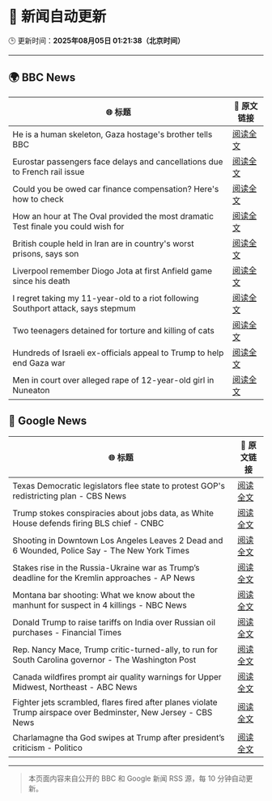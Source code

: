 # 🧠 新闻自动更新

🕒 更新时间：**2025年08月05日 01:21:38（北京时间）**

---

## 🌍 BBC News

| 🌐 标题 | 🔗 原文链接 |
|--------|-------------|
| He is a human skeleton, Gaza hostage's brother tells BBC | [阅读全文](https://www.bbc.com/news/articles/cewyk4ezeedo?at_medium=RSS&at_campaign=rss) |
| Eurostar passengers face delays and cancellations due to French rail issue | [阅读全文](https://www.bbc.com/news/articles/cq58z7w00vqo?at_medium=RSS&at_campaign=rss) |
| Could you be owed car finance compensation? Here's how to check | [阅读全文](https://www.bbc.com/news/articles/cr4e2d09wdko?at_medium=RSS&at_campaign=rss) |
| How an hour at The Oval provided the most dramatic Test finale you could wish for | [阅读全文](https://www.bbc.com/sport/cricket/articles/crm4j8424epo?at_medium=RSS&at_campaign=rss) |
| British couple held in Iran are in country's worst prisons, says son | [阅读全文](https://www.bbc.com/news/articles/cp94ymg3x1go?at_medium=RSS&at_campaign=rss) |
| Liverpool remember Diogo Jota at first Anfield game since his death | [阅读全文](https://www.bbc.com/sport/football/articles/cly64e43ex5o?at_medium=RSS&at_campaign=rss) |
| I regret taking my 11-year-old to a riot following Southport attack, says stepmum | [阅读全文](https://www.bbc.com/news/articles/c201e9qq9g6o?at_medium=RSS&at_campaign=rss) |
| Two teenagers detained for torture and killing of cats | [阅读全文](https://www.bbc.com/news/articles/crkznr21ly8o?at_medium=RSS&at_campaign=rss) |
| Hundreds of Israeli ex-officials appeal to Trump to help end Gaza war | [阅读全文](https://www.bbc.com/news/articles/crkznje8nz8o?at_medium=RSS&at_campaign=rss) |
| Men in court over alleged rape of 12-year-old girl in Nuneaton | [阅读全文](https://www.bbc.com/news/articles/cy98l9j913vo?at_medium=RSS&at_campaign=rss) |

## 📰 Google News

| 🌐 标题 | 🔗 原文链接 |
|--------|-------------|
| Texas Democratic legislators flee state to protest GOP's redistricting plan - CBS News | [阅读全文](https://news.google.com/rss/articles/CBMipwFBVV95cUxPakE5X0RGZkdMSlFBd0daSUpFUzhoMDQtM2VsdHBvckJLZzhobTJ5Z2tDUG9pU2NIVWk1cERZN0JON1MwYnkyekM3MDZpU0dJckNlSEpDRzdkZXVIcjgyYW93UFBCLU5XTkRyQXIwTW8wU0RyVzB0SUR0X19HSW5xeHlHeVhYNE4wTGdBN29pSHpPZEpYS2RfX2EyV3VKdXhneEVwUmVXONIBrAFBVV95cUxPcjZSd2cwNVlxVlB0WVZvWVVyZFduRmVtT1pWS3l5M1JJZUgtblhBcFoyZ1hkeXhkSzJQdTFBSWpZeTJ0bWR6Um52el9MN1d0cFZaVlExaHRLSUF4QWJWb0NJbzBWYWZLVEpJMEtLX0d1TnhfZlZRUjduWGg0ZWd0cE5jT2swM2QwLUdkckFkMzBCcDlhazl1SW5pN01mT2hHeG5TLVVRSWRlLVpx?oc=5) |
| Trump stokes conspiracies about jobs data, as White House defends firing BLS chief - CNBC | [阅读全文](https://news.google.com/rss/articles/CBMiekFVX3lxTE5Nb3NGMkR6QjZOblItTnE3dDJ2R3ZJQUtuYWFRaGtxNEZ2QzhRRTNzQTJ1MnhXcW9vUDVjNktGZlRZVmhqbFU1dVh2TWhPYkJCTmpBRlhXYzZMUXJTYTJnNGFIb0dsaW1CUlFzZjZRTEVLYWNpN3FyR2xn0gF_QVVfeXFMUEM3bnRNTFhTaW5OSGJJZUU4NURvU3ZBQ0tudmx2MkQtdkd0dERFMkhHakZZb0FVZHRIS05DUXhjdmpaV1ZQRm1aUmZ0cVFkRFFNUG9KcmRLb0l3dDZlcE4xMGprQmRINjRzUXlOM083VndEUlQ4WXlZQ0RFelVhNA?oc=5) |
| Shooting in Downtown Los Angeles Leaves 2 Dead and 6 Wounded, Police Say - The New York Times | [阅读全文](https://news.google.com/rss/articles/CBMiiAFBVV95cUxPdVZ0WGk2SzN0SlcxOGhncGxCYjRWNWdMaERqeTk1ZHZkVFZqX1ZjeVdoZzJjWnlqMk14T1ZOQTNlTDZxamJsZTVlcEQ1YlU2S3BSNHZvYzQ5bW9rWjBhbnBDcm9raTNheDBiU1phWnlZOFJ3YjViMHRFeG1ZVHBwU0lzVmJINTlk?oc=5) |
| Stakes rise in the Russia-Ukraine war as Trump’s deadline for the Kremlin approaches - AP News | [阅读全文](https://news.google.com/rss/articles/CBMirwFBVV95cUxQenpyY2Z1SWtHR1A3RU5xczJmaEF5bGtNRzUwemNmQXJJdlJmTmJ5ZHQyVFlEQTdHXzJ1MFAtMWp2VUFmOTJ5TWdPTmlCYk11UXI0M2w3MVpQWEt6b19PYnloYVEyQ1U3VFdIMlBLcURIX3VubFZxVFh3ZGUwdm1aY1ZDUHJsbUNva1U0b09kVE5qcUJRcE9RRGtUMVpRM29aR2JqNE1EZHlPWGNPSGdF?oc=5) |
| Montana bar shooting: What we know about the manhunt for suspect in 4 killings - NBC News | [阅读全文](https://news.google.com/rss/articles/CBMimAFBVV95cUxQMHkxWDZIOGtsUXYtVkEtODNmbXM4WGc2U1BPR3hVdUZVNGJLQTBGOVlKT0R0dmhjMTFfRVFUWHNnaFVzU0d5RXNaNTVBcWx6TEZVWEF6QU45UDJnakpYclo5c01YbmVzSF8zRngyTjQyN1k2Um5hRUxINlJCc29WcmhkYXhqTHdvQXpyS0o2eE5qQ1FOYXlyM9IBVkFVX3lxTE9BVEFBZlotTnV5ZTh1Z0ExQXRScUo3Nm9jVHJsZnBNMVBnRVU0WFE4LU5saTNxbE11Z19Hc0JOV1dmWEh2OUlnR3dKNGdKdDdMRzM5ZnJn?oc=5) |
| Donald Trump to raise tariffs on India over Russian oil purchases - Financial Times | [阅读全文](https://news.google.com/rss/articles/CBMicEFVX3lxTFA2WHhRMmxiRkVxR3d6Vmp5alNUSGt2X2JBOTktSWY1Z3NqSXRyRHFMSW4zYlAxM2dWTDV6Vk1tMkxTbEs5WTdYWDZzVlhGb21uMEIwb0lVMkIzOWlfSHhNSTdjZGNBSDItX1hRQ004MUI?oc=5) |
| Rep. Nancy Mace, Trump critic-turned-ally, to run for South Carolina governor - The Washington Post | [阅读全文](https://news.google.com/rss/articles/CBMijwFBVV95cUxNNmdyWTVNcnJmM2FRNEttdzRqZzVDOU5FOUZUOHNYanBHa1dwa2k1ZU9TNDV5bGFuaXA5VFBmVGI5UjFFaG5iVC05QnJNazMxcl81U1lJeVBXMzNGT2ViUFVkRTRnU19QVXBOZTVXZ3dKamdYVmdPQWhxUzlaWENMMmU1NEM0UERxM0NzTFQ1aw?oc=5) |
| Canada wildfires prompt air quality warnings for Upper Midwest, Northeast - ABC News | [阅读全文](https://news.google.com/rss/articles/CBMipgFBVV95cUxOVWswMnVIX21Ba1NyQjlyRDFzcUxkRVhMbldCSzJ2V1JOcDEtSkw5b1BFSVJpOENYcW9LSHRCUm1URktzOXF2b3dkS3pJdjNyenZ0eVUwekRuOXc5YjNqQmIwUHFhckhmd2JuOUdkdmlHQXhQY2xBRjFiR1dpbUI2MmpqUF9PQTdxaXA2ajRoV2lHVFI1MmFsVHh0Q0ZTUTJ6TlRRdzlR0gGrAUFVX3lxTE15d3pkVmRUbllLMFUtOXo3NnExVGJURnZaTElPbnEwei12aFo2Qjh2a2xPQmpra2ROTVB2ZXJ4UGIxTWpoVElkY1NydUxoUktiLVgtcFQ3MHhGaTh1VENNWTk2alNramtLVVd1Z1IzRWQtXzJRWDIzcVJqQm92ZjZmQTUtMzV0Sm5qSjJZY0I2ZlJmakNvSVJlcS12WkNyQVZFcTRGSjRCcjkzWQ?oc=5) |
| Fighter jets scrambled, flares fired after planes violate Trump airspace over Bedminster, New Jersey - CBS News | [阅读全文](https://news.google.com/rss/articles/CBMipwFBVV95cUxNS25DOTF4djVzUUU0eTVwU2lSa2tKOE9MNWRyQkN5QlpPQy04RUZ1OEYwcjNmZUpCZXFLUkNCQjNHdVJTb2dpZUN2eGlVZS1ncmlOUTlsVVllNDJsb1owdThHWlMzZW5ST0VobHFIZnp0RU5tMWlVdlJSaWFyb1dLN05nVWE5VE50SHdQUnVSY0pJMTBLZGFzMHpZVGRicjhoSm11QzJvNNIBrAFBVV95cUxPWXVzTllwby1BSk83X3JETlEtbFNLS1d3OVRleHQwd0tiU0ZaeTQ1ZGluUHlqZFJ6V0U5VmtVM1NrR2ZDeHFoeEJJSkRzNHJVcHFNQ2FBdDFfS2RnaFRhYUdsNnFHeFZlVzVrS29WTHFGeV8wWnR5c2pOODVOYmJ2aDJHUUk4RWFubC1hMGpteUJrXzJrTDdDcURmbnlKbEZzbExyeTlhcXdPOWlj?oc=5) |
| Charlamagne tha God swipes at Trump after president’s criticism - Politico | [阅读全文](https://news.google.com/rss/articles/CBMijgFBVV95cUxPa3MtRVR0dVpmMTM5Qkp0ckNzSjFOQU5Rd1ZiZVZZRlpocm1ySWlSbTJZa20tUUJ2SlB1eFJFVEFUUExvam1kUi1Rb0t0em5qcTNYdllSVkIzTjJNaDNuVXptN21faDNSYVpUR1RtWjRDLXZlRzVPR2Q0UnJDMmFVWjdCMUlOSXJ3ZGc2ZzJ3?oc=5) |

---
> 本页面内容来自公开的 BBC 和 Google 新闻 RSS 源，每 10 分钟自动更新。